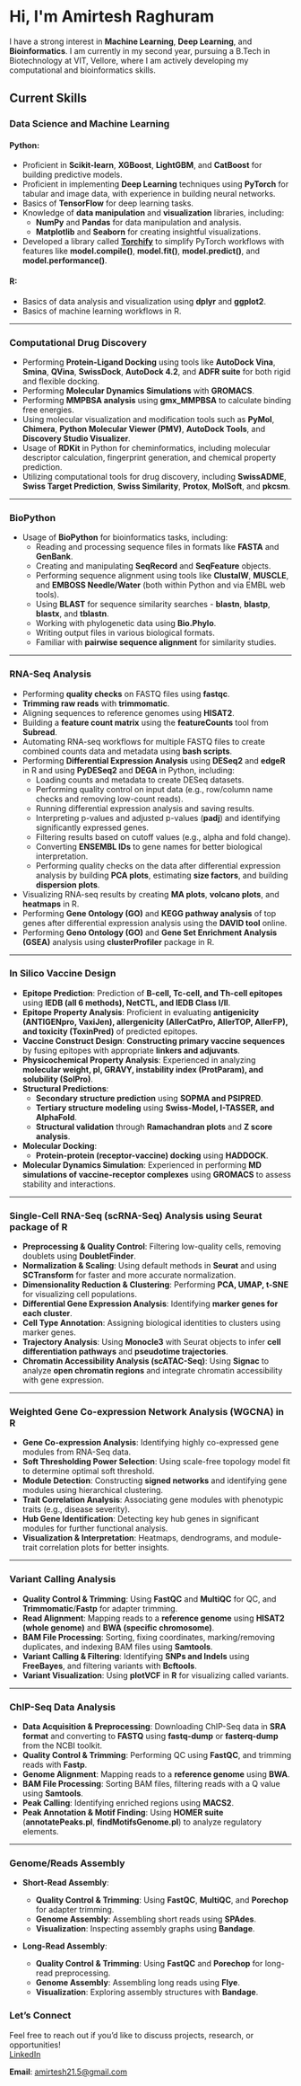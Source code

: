 # Hi, I'm Amirtesh Raghuram  

I have a strong interest in **Machine Learning**, **Deep Learning**, and **Bioinformatics**. I am currently in my second year, pursuing a B.Tech in Biotechnology at VIT, Vellore, where I am actively developing my computational and bioinformatics skills.  

## **Current Skills**  

### **Data Science and Machine Learning**  
#### Python:  
- Proficient in **Scikit-learn**, **XGBoost**, **LightGBM**, and **CatBoost** for building predictive models.  
- Proficient in implementing **Deep Learning** techniques using **PyTorch** for tabular and image data, with experience in building neural networks.  
- Basics of **TensorFlow** for deep learning tasks.  
- Knowledge of **data manipulation** and **visualization** libraries, including:  
  - **NumPy** and **Pandas** for data manipulation and analysis.  
  - **Matplotlib** and **Seaborn** for creating insightful visualizations.  
- Developed a library called [**Torchify**](https://github.com/Amirtesh/Pytorch-Torchify) to simplify PyTorch workflows with features like **model.compile()**, **model.fit()**, **model.predict()**, and **model.performance()**.  

#### R:  
- Basics of data analysis and visualization using **dplyr** and **ggplot2**.  
- Basics of machine learning workflows in R.  

---  

### **Computational Drug Discovery**  
- Performing **Protein-Ligand Docking** using tools like **AutoDock Vina**, **Smina**, **QVina**, **SwissDock**, **AutoDock 4.2**, and **ADFR suite** for both rigid and flexible docking.  
- Performing **Molecular Dynamics Simulations** with **GROMACS**.  
- Performing **MMPBSA analysis** using **gmx_MMPBSA** to calculate binding free energies.  
- Using molecular visualization and modification tools such as **PyMol**, **Chimera**, **Python Molecular Viewer (PMV)**, **AutoDock Tools**, and **Discovery Studio Visualizer**.  
- Usage of **RDKit** in Python for cheminformatics, including molecular descriptor calculation, fingerprint generation, and chemical property prediction.  
- Utilizing computational tools for drug discovery, including **SwissADME**, **Swiss Target Prediction**, **Swiss Similarity**, **Protox**, **MolSoft**, and **pkcsm**.  

---  

### **BioPython**  
- Usage of **BioPython** for bioinformatics tasks, including:  
  - Reading and processing sequence files in formats like **FASTA** and **GenBank**.  
  - Creating and manipulating **SeqRecord** and **SeqFeature** objects.  
  - Performing sequence alignment using tools like **ClustalW**, **MUSCLE**, and **EMBOSS Needle/Water** (both within Python and via EMBL web tools).  
  - Using **BLAST** for sequence similarity searches - **blastn**, **blastp**, **blastx**, and **tblastn**.  
  - Working with phylogenetic data using **Bio.Phylo**.  
  - Writing output files in various biological formats.  
  - Familiar with **pairwise sequence alignment** for similarity studies.  

---  

### **RNA-Seq Analysis**  
- Performing **quality checks** on FASTQ files using **fastqc**.  
- **Trimming raw reads** with **trimmomatic**.  
- Aligning sequences to reference genomes using **HISAT2**.  
- Building a **feature count matrix** using the **featureCounts** tool from **Subread**.  
- Automating RNA-seq workflows for multiple FASTQ files to create combined counts data and metadata using **bash scripts**.  
- Performing **Differential Expression Analysis** using **DESeq2** and **edgeR** in R and using **PyDESeq2** and **DEGA** in Python, including:  
  - Loading counts and metadata to create DESeq datasets.  
  - Performing quality control on input data (e.g., row/column name checks and removing low-count reads).  
  - Running differential expression analysis and saving results.  
  - Interpreting p-values and adjusted p-values (**padj**) and identifying significantly expressed genes.  
  - Filtering results based on cutoff values (e.g., alpha and fold change).  
  - Converting **ENSEMBL IDs** to gene names for better biological interpretation.  
  - Performing quality checks on the data after differential expression analysis by building **PCA plots**, estimating **size factors**, and building **dispersion plots**.  
- Visualizing RNA-seq results by creating **MA plots**, **volcano plots**, and **heatmaps** in R.  
- Performing **Gene Ontology (GO)** and **KEGG pathway analysis** of top genes after differential expression analysis using the **DAVID tool** online.
- Performing **Geno Ontology (GO)** and **Gene Set Enrichment Analysis (GSEA)** analysis using **clusterProfiler** package in R.

---  

### **In Silico Vaccine Design**  
- **Epitope Prediction**: Prediction of **B-cell, Tc-cell, and Th-cell epitopes** using **IEDB (all 6 methods), NetCTL, and IEDB Class I/II**.  
- **Epitope Property Analysis**: Proficient in evaluating **antigenicity (ANTIGENpro, VaxiJen), allergenicity (AllerCatPro, AllerTOP, AllerFP), and toxicity (ToxinPred)** of predicted epitopes.  
- **Vaccine Construct Design**: **Constructing primary vaccine sequences** by fusing epitopes with appropriate **linkers and adjuvants**.  
- **Physicochemical Property Analysis**: Experienced in analyzing **molecular weight, pI, GRAVY, instability index (ProtParam), and solubility (SolPro)**.  
- **Structural Predictions**:  
  - **Secondary structure prediction** using **SOPMA and PSIPRED**.  
  - **Tertiary structure modeling** using **Swiss-Model, I-TASSER, and AlphaFold**.  
  - **Structural validation** through **Ramachandran plots** and **Z score analysis**.  
- **Molecular Docking**:  
  - **Protein-protein (receptor-vaccine) docking** using **HADDOCK**.  
- **Molecular Dynamics Simulation**: Experienced in performing **MD simulations of vaccine-receptor complexes** using **GROMACS** to assess stability and interactions.  

---  

### **Single-Cell RNA-Seq (scRNA-Seq) Analysis using Seurat package of R**  
- **Preprocessing & Quality Control**: Filtering low-quality cells, removing doublets using **DoubletFinder**.  
- **Normalization & Scaling**: Using default methods in **Seurat** and using **SCTransform** for faster and more accurate normalization.  
- **Dimensionality Reduction & Clustering**: Performing **PCA, UMAP, t-SNE** for visualizing cell populations.  
- **Differential Gene Expression Analysis**: Identifying **marker genes for each cluster**.  
- **Cell Type Annotation**: Assigning biological identities to clusters using marker genes.
- **Trajectory Analysis**: Using **Monocle3** with Seurat objects to infer **cell differentiation pathways** and **pseudotime trajectories**.
- **Chromatin Accessibility Analysis (scATAC-Seq)**: Using **Signac** to analyze **open chromatin regions** and integrate chromatin accessibility with gene expression. 

---

### **Weighted Gene Co-expression Network Analysis (WGCNA) in R**  
- **Gene Co-expression Analysis**: Identifying highly co-expressed gene modules from RNA-Seq data.  
- **Soft Thresholding Power Selection**: Using scale-free topology model fit to determine optimal soft threshold.  
- **Module Detection**: Constructing **signed networks** and identifying gene modules using hierarchical clustering.  
- **Trait Correlation Analysis**: Associating gene modules with phenotypic traits (e.g., disease severity).  
- **Hub Gene Identification**: Detecting key hub genes in significant modules for further functional analysis.  
- **Visualization & Interpretation**: Heatmaps, dendrograms, and module-trait correlation plots for better insights.  

---

### **Variant Calling Analysis**  
- **Quality Control & Trimming**: Using **FastQC** and **MultiQC** for QC, and **Trimmomatic**/**Fastp** for adapter trimming.  
- **Read Alignment**: Mapping reads to a **reference genome** using **HISAT2 (whole genome)** and **BWA (specific chromosome)**.  
- **BAM File Processing**: Sorting, fixing coordinates, marking/removing duplicates, and indexing BAM files using **Samtools**.  
- **Variant Calling & Filtering**: Identifying **SNPs and Indels** using **FreeBayes**, and filtering variants with **Bcftools**.  
- **Variant Visualization**: Using **plotVCF** in **R** for visualizing called variants.

---

### **ChIP-Seq Data Analysis**  
- **Data Acquisition & Preprocessing**: Downloading ChIP-Seq data in **SRA format** and converting to **FASTQ** using **fastq-dump** or **fasterq-dump** from the NCBI toolkit.  
- **Quality Control & Trimming**: Performing QC using **FastQC**, and trimming reads with **Fastp**.  
- **Genome Alignment**: Mapping reads to a **reference genome** using **BWA**.  
- **BAM File Processing**: Sorting BAM files, filtering reads with a Q value using **Samtools**.  
- **Peak Calling**: Identifying enriched regions using **MACS2**.  
- **Peak Annotation & Motif Finding**: Using **HOMER suite** (**annotatePeaks.pl**, **findMotifsGenome.pl**) to analyze regulatory elements.

---

### **Genome/Reads Assembly**  
- **Short-Read Assembly**:  
  - **Quality Control & Trimming**: Using **FastQC**, **MultiQC**, and **Porechop** for adapter trimming.  
  - **Genome Assembly**: Assembling short reads using **SPAdes**.  
  - **Visualization**: Inspecting assembly graphs using **Bandage**.  

- **Long-Read Assembly**:  
  - **Quality Control & Trimming**: Using **FastQC** and **Porechop** for long-read preprocessing.  
  - **Genome Assembly**: Assembling long reads using **Flye**.  
  - **Visualization**: Exploring assembly structures with **Bandage**.  



### **Let’s Connect**  
Feel free to reach out if you’d like to discuss projects, research, or opportunities!  
[LinkedIn](https://in.linkedin.com/in/amirtesh-raghuram-90161828a)  

**Email**: amirtesh21.5@gmail.com  
